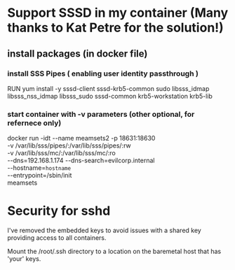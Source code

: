 # Support SSSD in my container (Many thanks to Kat Petre for the solution!)

## install packages (in docker file)
### install SSS Pipes ( enabling user identity passthrough )
RUN yum install -y sssd-client sssd-krb5-common sudo libsss_idmap libsss_nss_idmap libsss_sudo sssd-common krb5-workstation krb5-lib

### start container with -v parameters (other optional, for refernece only)
docker run -idt --name meamsets2 -p 18631:18630 \
-v /var/lib/sss/pipes/:/var/lib/sss/pipes/:rw \
-v /var/lib/sss/mc/:/var/lib/sss/mc/:ro \
--dns=192.168.1.174 --dns-search=evilcorp.internal \
--hostname=`hostname` \
--entrypoint=/sbin/init \
meamsets

# Security for sshd

I've removed the embedded keys to avoid issues with a shared key providing access to all containers.

Mount the /root/.ssh directory to a location on the baremetal host that has 'your' keys.

